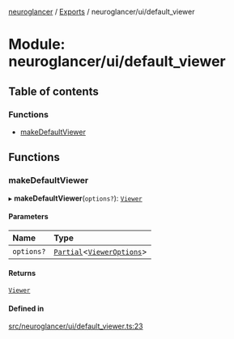 [neuroglancer](../README.md) / [Exports](../modules.md) / neuroglancer/ui/default\_viewer

# Module: neuroglancer/ui/default\_viewer

## Table of contents

### Functions

- [makeDefaultViewer](neuroglancer_ui_default_viewer.md#makedefaultviewer)

## Functions

### makeDefaultViewer

▸ **makeDefaultViewer**(`options?`): [`Viewer`](../classes/neuroglancer_viewer.Viewer.md)

#### Parameters

| Name | Type |
| :------ | :------ |
| `options?` | [`Partial`](neuroglancer_layer_group_viewer._internal_.md#partial)<[`ViewerOptions`](../interfaces/neuroglancer_viewer.ViewerOptions.md)\> |

#### Returns

[`Viewer`](../classes/neuroglancer_viewer.Viewer.md)

#### Defined in

[src/neuroglancer/ui/default_viewer.ts:23](https://github.com/ActiveBrainAtlas2/neuroglancer/blob/034b457d/src/neuroglancer/ui/default_viewer.ts#L23)

